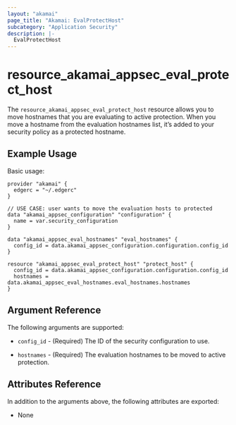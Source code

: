 ```yaml
---
layout: "akamai"
page_title: "Akamai: EvalProtectHost"
subcategory: "Application Security"
description: |-
  EvalProtectHost
---
```


# resource_akamai_appsec_eval_protect_host

The `resource_akamai_appsec_eval_protect_host` resource allows you to move hostnames that you are evaluating to active protection. When you move a hostname from the evaluation hostnames list, it’s added to your security policy as a protected hostname.

## Example Usage

Basic usage:

```hcl
provider "akamai" {
  edgerc = "~/.edgerc"
}

// USE CASE: user wants to move the evaluation hosts to protected
data "akamai_appsec_configuration" "configuration" {
  name = var.security_configuration
}

data "akamai_appsec_eval_hostnames" "eval_hostnames" {
  config_id = data.akamai_appsec_configuration.configuration.config_id
}

resource "akamai_appsec_eval_protect_host" "protect_host" {
  config_id = data.akamai_appsec_configuration.configuration.config_id
  hostnames = data.akamai_appsec_eval_hostnames.eval_hostnames.hostnames
}
```

## Argument Reference

The following arguments are supported:

* `config_id` - (Required) The ID of the security configuration to use.

* `hostnames` - (Required) The evaluation hostnames to be moved to active protection.

## Attributes Reference

In addition to the arguments above, the following attributes are exported:

* None

